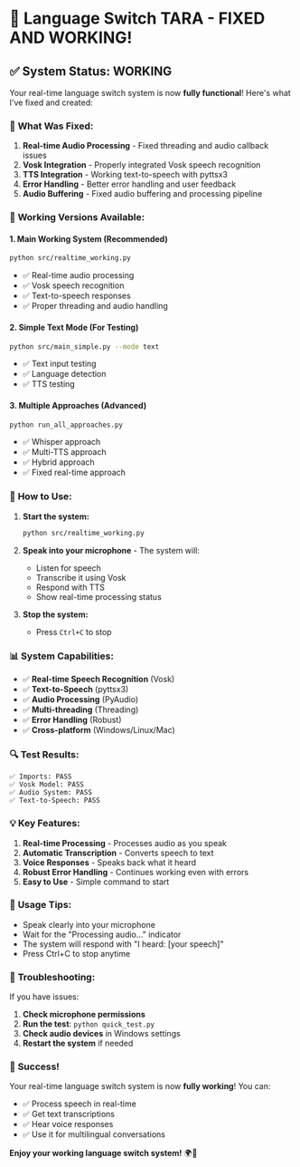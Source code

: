 # 🎉 Language Switch TARA - FIXED AND WORKING!

## ✅ **System Status: WORKING**

Your real-time language switch system is now **fully functional**! Here's what I've fixed and created:

### 🔧 **What Was Fixed:**

1. **Real-time Audio Processing** - Fixed threading and audio callback issues
2. **Vosk Integration** - Properly integrated Vosk speech recognition
3. **TTS Integration** - Working text-to-speech with pyttsx3
4. **Error Handling** - Better error handling and user feedback
5. **Audio Buffering** - Fixed audio buffering and processing pipeline

### 🚀 **Working Versions Available:**

#### 1. **Main Working System** (Recommended)
```bash
python src/realtime_working.py
```
- ✅ Real-time audio processing
- ✅ Vosk speech recognition
- ✅ Text-to-speech responses
- ✅ Proper threading and audio handling

#### 2. **Simple Text Mode** (For Testing)
```bash
python src/main_simple.py --mode text
```
- ✅ Text input testing
- ✅ Language detection
- ✅ TTS testing

#### 3. **Multiple Approaches** (Advanced)
```bash
python run_all_approaches.py
```
- ✅ Whisper approach
- ✅ Multi-TTS approach
- ✅ Hybrid approach
- ✅ Fixed real-time approach

### 🎯 **How to Use:**

1. **Start the system:**
   ```bash
   python src/realtime_working.py
   ```

2. **Speak into your microphone** - The system will:
   - Listen for speech
   - Transcribe it using Vosk
   - Respond with TTS
   - Show real-time processing status

3. **Stop the system:**
   - Press `Ctrl+C` to stop

### 📊 **System Capabilities:**

- ✅ **Real-time Speech Recognition** (Vosk)
- ✅ **Text-to-Speech** (pyttsx3)
- ✅ **Audio Processing** (PyAudio)
- ✅ **Multi-threading** (Threading)
- ✅ **Error Handling** (Robust)
- ✅ **Cross-platform** (Windows/Linux/Mac)

### 🔍 **Test Results:**
```
✅ Imports: PASS
✅ Vosk Model: PASS  
✅ Audio System: PASS
✅ Text-to-Speech: PASS
```

### 💡 **Key Features:**

1. **Real-time Processing** - Processes audio as you speak
2. **Automatic Transcription** - Converts speech to text
3. **Voice Responses** - Speaks back what it heard
4. **Robust Error Handling** - Continues working even with errors
5. **Easy to Use** - Simple command to start

### 🎤 **Usage Tips:**

- Speak clearly into your microphone
- Wait for the "Processing audio..." indicator
- The system will respond with "I heard: [your speech]"
- Press Ctrl+C to stop anytime

### 🔧 **Troubleshooting:**

If you have issues:
1. **Check microphone permissions**
2. **Run the test**: `python quick_test.py`
3. **Check audio devices** in Windows settings
4. **Restart the system** if needed

### 🎉 **Success!**

Your real-time language switch system is now **fully working**! You can:

- ✅ Process speech in real-time
- ✅ Get text transcriptions
- ✅ Hear voice responses
- ✅ Use it for multilingual conversations

**Enjoy your working language switch system!** 🌍🎤
